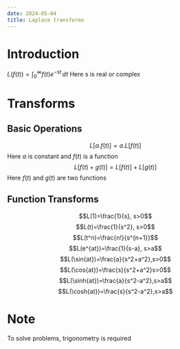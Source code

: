 ```yaml
---
date: 2024-05-04
title: Laplace transforms
---
```

# Introduction
$L(f(t))=\int_{0}^{\infty}f(t)e^{-\text{st}}\,dt$ 
Here $\text{s}$ is real or complex

# Transforms
## Basic Operations
$$L[a.f(t)]=a.L[f(t)]$$
Here $a$ is constant and $f(t)$ is a function
$$L[f(t)+g(t)]=L[f(t)]+L[g(t)]$$ Here $f(t)$ and $g(t)$ are two functions
## Function Transforms
$$L(1)=\frac{1}{s}, s>0$$
$$L(t)=\frac{1}{s^2}, s>0$$
$$L(t^n)=\frac{n!}{s^{n+1}}$$
$$L(e^{at})=\frac{1}{s-a}, s>a$$
$$L(\sin{at})=\frac{a}{s^2+a^2},s>0$$
$$L(\cos{at})=\frac{s}{s^2+a^2}s>0$$
$$L(\sinh{at})=\frac{a}{s^2-a^2},s>a$$
$$L(\cosh{at})=\frac{s}{s^2-a^2},s>a$$
# Note
To solve problems, trigonometry is required
